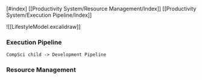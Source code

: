 [#index]
[[Productivity System/Resource Management/Index]]
[[Productivity System/Execution Pipeline/Index]]

![[LifestyleModel.excalidraw]]

### Execution Pipeline
	CompSci child -> Development Pipeline
### Resource Management
